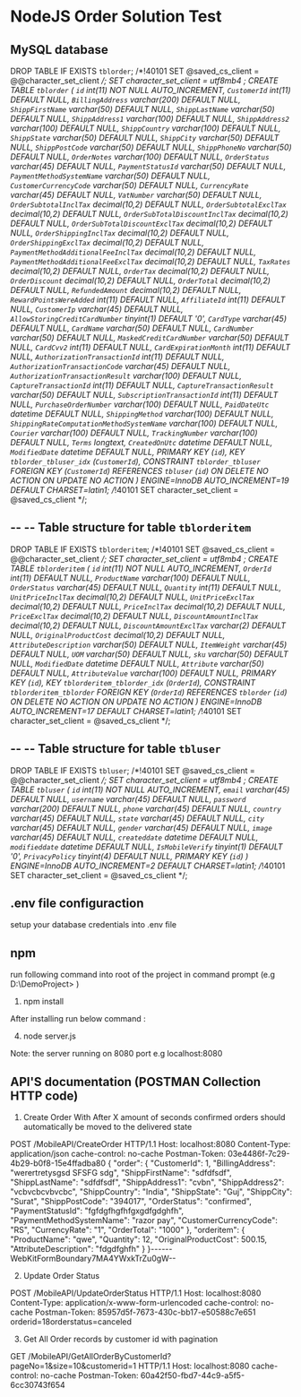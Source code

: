 # NodeJS Order Solution Test

## MySQL database

DROP TABLE IF EXISTS `tblorder`;
/*!40101 SET @saved_cs_client     = @@character_set_client */;
 SET character_set_client = utf8mb4 ;
CREATE TABLE `tblorder` (
  `id` int(11) NOT NULL AUTO_INCREMENT,
  `CustomerId` int(11) DEFAULT NULL,
  `BillingAddress` varchar(200) DEFAULT NULL,
  `ShippFirstName` varchar(50) DEFAULT NULL,
  `ShippLastName` varchar(50) DEFAULT NULL,
  `ShippAddress1` varchar(100) DEFAULT NULL,
  `ShippAddress2` varchar(100) DEFAULT NULL,
  `ShippCountry` varchar(100) DEFAULT NULL,
  `ShippState` varchar(50) DEFAULT NULL,
  `ShippCity` varchar(50) DEFAULT NULL,
  `ShippPostCode` varchar(50) DEFAULT NULL,
  `ShippPhoneNo` varchar(50) DEFAULT NULL,
  `OrderNotes` varchar(100) DEFAULT NULL,
  `OrderStatus` varchar(45) DEFAULT NULL,
  `PaymentStatusId` varchar(50) DEFAULT NULL,
  `PaymentMethodSystemName` varchar(50) DEFAULT NULL,
  `CustomerCurrencyCode` varchar(50) DEFAULT NULL,
  `CurrencyRate` varchar(45) DEFAULT NULL,
  `VatNumber` varchar(50) DEFAULT NULL,
  `OrderSubtotalInclTax` decimal(10,2) DEFAULT NULL,
  `OrderSubtotalExclTax` decimal(10,2) DEFAULT NULL,
  `OrderSubTotalDiscountInclTax` decimal(10,2) DEFAULT NULL,
  `OrderSubTotalDiscountExclTax` decimal(10,2) DEFAULT NULL,
  `OrderShippingInclTax` decimal(10,2) DEFAULT NULL,
  `OrderShippingExclTax` decimal(10,2) DEFAULT NULL,
  `PaymentMethodAdditionalFeeInclTax` decimal(10,2) DEFAULT NULL,
  `PaymentMethodAdditionalFeeExclTax` decimal(10,2) DEFAULT NULL,
  `TaxRates` decimal(10,2) DEFAULT NULL,
  `OrderTax` decimal(10,2) DEFAULT NULL,
  `OrderDiscount` decimal(10,2) DEFAULT NULL,
  `OrderTotal` decimal(10,2) DEFAULT NULL,
  `RefundedAmount` decimal(10,2) DEFAULT NULL,
  `RewardPointsWereAdded` int(11) DEFAULT NULL,
  `AffiliateId` int(11) DEFAULT NULL,
  `CustomerIp` varchar(45) DEFAULT NULL,
  `AllowStoringCreditCardNumber` tinyint(1) DEFAULT '0',
  `CardType` varchar(45) DEFAULT NULL,
  `CardName` varchar(50) DEFAULT NULL,
  `CardNumber` varchar(50) DEFAULT NULL,
  `MaskedCreditCardNumber` varchar(50) DEFAULT NULL,
  `CardCvv2` int(11) DEFAULT NULL,
  `CardExpirationMonth` int(11) DEFAULT NULL,
  `AuthorizationTransactionId` int(11) DEFAULT NULL,
  `AuthorizationTransactionCode` varchar(45) DEFAULT NULL,
  `AuthorizationTransactionResult` varchar(100) DEFAULT NULL,
  `CaptureTransactionId` int(11) DEFAULT NULL,
  `CaptureTransactionResult` varchar(50) DEFAULT NULL,
  `SubscriptionTransactionId` int(11) DEFAULT NULL,
  `PurchaseOrderNumber` varchar(100) DEFAULT NULL,
  `PaidDateUtc` datetime DEFAULT NULL,
  `ShippingMethod` varchar(100) DEFAULT NULL,
  `ShippingRateComputationMethodSystemName` varchar(100) DEFAULT NULL,
  `Courier` varchar(100) DEFAULT NULL,
  `TrackingNumber` varchar(100) DEFAULT NULL,
  `Terms` longtext,
  `CreatedOnUtc` datetime DEFAULT NULL,
  `ModifiedDate` datetime DEFAULT NULL,
  PRIMARY KEY (`id`),
  KEY `tblorder_tbluser_idx` (`CustomerId`),
  CONSTRAINT `tblorder_tbluser` FOREIGN KEY (`CustomerId`) REFERENCES `tbluser` (`id`) ON DELETE NO ACTION ON UPDATE NO ACTION
) ENGINE=InnoDB AUTO_INCREMENT=19 DEFAULT CHARSET=latin1;
/*!40101 SET character_set_client = @saved_cs_client */;

--
-- Table structure for table `tblorderitem`
--

DROP TABLE IF EXISTS `tblorderitem`;
/*!40101 SET @saved_cs_client     = @@character_set_client */;
 SET character_set_client = utf8mb4 ;
CREATE TABLE `tblorderitem` (
  `id` int(11) NOT NULL AUTO_INCREMENT,
  `OrderId` int(11) DEFAULT NULL,
  `ProductName` varchar(100) DEFAULT NULL,
  `OrderStatus` varchar(45) DEFAULT NULL,
  `Quantity` int(11) DEFAULT NULL,
  `UnitPriceInclTax` decimal(10,2) DEFAULT NULL,
  `UnitPriceExclTax` decimal(10,2) DEFAULT NULL,
  `PriceInclTax` decimal(10,2) DEFAULT NULL,
  `PriceExclTax` decimal(10,2) DEFAULT NULL,
  `DiscountAmountInclTax` decimal(10,2) DEFAULT NULL,
  `DiscountAmountExclTax` varchar(2) DEFAULT NULL,
  `OriginalProductCost` decimal(10,2) DEFAULT NULL,
  `AttributeDescription` varchar(50) DEFAULT NULL,
  `ItemWeight` varchar(45) DEFAULT NULL,
  `UOM` varchar(50) DEFAULT NULL,
  `sku` varchar(50) DEFAULT NULL,
  `ModifiedDate` datetime DEFAULT NULL,
  `Attribute` varchar(50) DEFAULT NULL,
  `AttributeValue` varchar(100) DEFAULT NULL,
  PRIMARY KEY (`id`),
  KEY `tblorderitem_tblorder_idx` (`OrderId`),
  CONSTRAINT `tblorderitem_tblorder` FOREIGN KEY (`OrderId`) REFERENCES `tblorder` (`id`) ON DELETE NO ACTION ON UPDATE NO ACTION
) ENGINE=InnoDB AUTO_INCREMENT=17 DEFAULT CHARSET=latin1;
/*!40101 SET character_set_client = @saved_cs_client */;

--
-- Table structure for table `tbluser`
--

DROP TABLE IF EXISTS `tbluser`;
/*!40101 SET @saved_cs_client     = @@character_set_client */;
 SET character_set_client = utf8mb4 ;
CREATE TABLE `tbluser` (
  `id` int(11) NOT NULL AUTO_INCREMENT,
  `email` varchar(45) DEFAULT NULL,
  `username` varchar(45) DEFAULT NULL,
  `password` varchar(200) DEFAULT NULL,
  `phone` varchar(45) DEFAULT NULL,
  `country` varchar(45) DEFAULT NULL,
  `state` varchar(45) DEFAULT NULL,
  `city` varchar(45) DEFAULT NULL,
  `gender` varchar(45) DEFAULT NULL,
  `image` varchar(45) DEFAULT NULL,
  `createddate` datetime DEFAULT NULL,
  `modifieddate` datetime DEFAULT NULL,
  `IsMobileVerify` tinyint(1) DEFAULT '0',
  `PrivacyPolicy` tinyint(4) DEFAULT NULL,
  PRIMARY KEY (`id`)
) ENGINE=InnoDB AUTO_INCREMENT=2 DEFAULT CHARSET=latin1;
/*!40101 SET character_set_client = @saved_cs_client */;

## .env file configuraction

setup your database credentials into .env file


## npm 

run following command into root of the project in command prompt (e.g D:\DemoProject> )

1) npm install

After installing run below command : 

4) node server.js

Note: the server running on 8080 port e.g localhost:8080


## API'S documentation (POSTMAN Collection HTTP code)

1) Create Order With After X amount of seconds confirmed orders should automatically be moved to the delivered state

POST /MobileAPI/CreateOrder HTTP/1.1
Host: localhost:8080
Content-Type: application/json
cache-control: no-cache
Postman-Token: 03e4486f-7c29-4b29-b0f8-15e4ffadba80
{
    "order": {
        "CustomerId": 1,
        "BillingAddress": "werertretysgsd SFSFG sdg",
        "ShippFirstName": "sdfdfsdf",
        "ShippLastName": "sdfdfsdf",
        "ShippAddress1": "cvbn",
        "ShippAddress2": "vcbvcbcvbvcbc",
        "ShippCountry": "India",
        "ShippState": "Guj",
        "ShippCity": "Surat",
        "ShippPostCode": "394017",
        "OrderStatus": "confirmed",
        "PaymentStatusId": "fgfdgfhgfhfgxgdfgdghfh",
        "PaymentMethodSystemName": "razor pay",
        "CustomerCurrencyCode": "RS",
        "CurrencyRate": "1",
        "OrderTotal": "1000"
    },
    "orderitem": {
        "ProductName": "qwe",
        "Quantity": 12,
        "OriginalProductCost": 500.15,
        "AttributeDescription": "fdgdfghfh"
    }
}------WebKitFormBoundary7MA4YWxkTrZu0gW--


2) Update Order Status

POST /MobileAPI/UpdateOrderStatus HTTP/1.1
Host: localhost:8080
Content-Type: application/x-www-form-urlencoded
cache-control: no-cache
Postman-Token: 85957d5f-7673-430c-bb17-e50588c7e651
orderid=18orderstatus=canceled


3) Get All Order records by customer id with pagination

GET /MobileAPI/GetAllOrderByCustomerId?pageNo=1&size=10&customerid=1 HTTP/1.1
Host: localhost:8080
cache-control: no-cache
Postman-Token: 60a42f50-fbd7-44c9-a5f5-6cc30743f654




